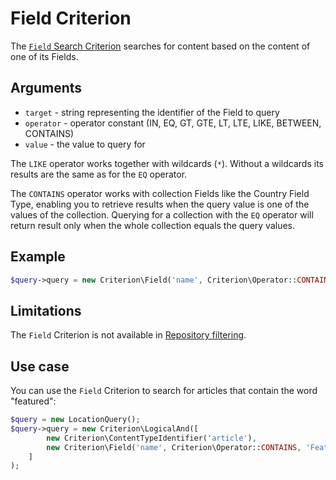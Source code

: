 # Field Criterion

The [`Field` Search Criterion](https://github.com/ezsystems/ezplatform-kernel/blob/v1.0.0/eZ/Publish/API/Repository/Values/Content/Query/Criterion/Field.php)
searches for content based on the content of one of its Fields.

## Arguments

- `target` - string representing the identifier of the Field to query
- `operator` - operator constant (IN, EQ, GT, GTE, LT, LTE, LIKE, BETWEEN, CONTAINS)
- `value` - the value to query for

The `LIKE` operator works together with wildcards (`*`). Without a wildcards its results are the same as for the `EQ` operator.

The `CONTAINS` operator works with collection Fields like the Country Field Type,
enabling you to retrieve results when the query value is one of the values of the collection.
Querying for a collection with the `EQ` operator will return result only when the whole collection equals the query values.

## Example

``` php
$query->query = new Criterion\Field('name', Criterion\Operator::CONTAINS, 'Platform');
```

## Limitations

The `Field` Criterion is not available in [Repository filtering](../../../api/public_php_api_filtering.md).

## Use case

You can use the `Field` Criterion to search for articles that contain the word "featured":

``` php hl_lines="4"
$query = new LocationQuery();
$query->query = new Criterion\LogicalAnd([
        new Criterion\ContentTypeIdentifier('article'),
        new Criterion\Field('name', Criterion\Operator::CONTAINS, 'Featured')
    ]
);
```
